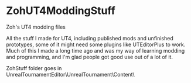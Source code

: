 # ZohUT4ModdingStuff
Zoh's UT4 modding files

All the stuff I made for UT4, including published mods and unfinished prototypes, some of it might need some plugins like UTEditorPlus to work. 
Much of this I made a long time ago and was my way of learning modding and programming, and I'm glad people got good use out of a lot of it.

ZohStuff folder goes in UnrealTournamentEditor\UnrealTournament\Content\
